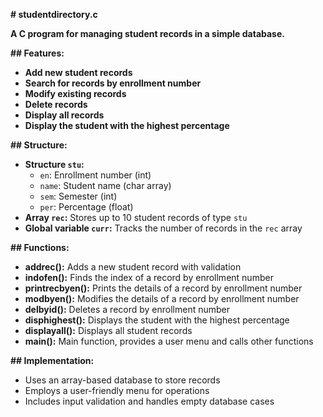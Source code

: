  **# studentdirectory.c**

**A C program for managing student records in a simple database.**

**## Features:**

- **Add new student records**
- **Search for records by enrollment number**
- **Modify existing records**
- **Delete records**
- **Display all records**
- **Display the student with the highest percentage**

**## Structure:**

* **Structure `stu`:**
    - `en`: Enrollment number (int)
    - `name`: Student name (char array)
    - `sem`: Semester (int)
    - `per`: Percentage (float)
* **Array `rec`:** Stores up to 10 student records of type `stu`
* **Global variable `curr`:** Tracks the number of records in the `rec` array

**## Functions:**

* **addrec():** Adds a new student record with validation
* **indofen():** Finds the index of a record by enrollment number
* **printrecbyen():** Prints the details of a record by enrollment number
* **modbyen():** Modifies the details of a record by enrollment number
* **delbyid():** Deletes a record by enrollment number
* **disphighest():** Displays the student with the highest percentage
* **displayall():** Displays all student records
* **main():** Main function, provides a user menu and calls other functions

**## Implementation:**

* Uses an array-based database to store records
* Employs a user-friendly menu for operations
* Includes input validation and handles empty database cases
